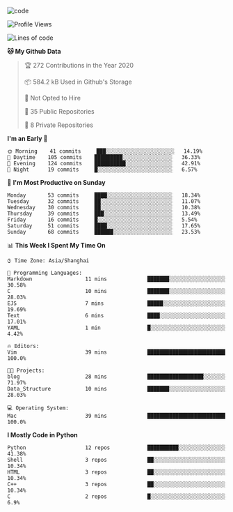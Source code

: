 
<!--
**liuyaanng/liuyaanng** is a ✨ _special_ ✨ repository because its `README.md` (this file) appears on your GitHub profile.

Here are some ideas to get you started:

- 🔭 I’m currently working on ...
- 🌱 I’m currently learning ...
- 👯 I’m looking to collaborate on ...
- 🤔 I’m looking for help with ...
- 💬 Ask me about ...
- 📫 How to reach me: ...
- 😄 Pronouns: ...
- ⚡ Fun fact: ...
-->


![code](https://cdn.jsdelivr.net/gh/liuyaanng/liuyaanng@1.0/code.gif) 

<!--START_SECTION:waka-->
![Profile Views](http://img.shields.io/badge/Profile%20Views-1-blue)

![Lines of code](https://img.shields.io/badge/From%20Hello%20World%20I%27ve%20Written-1.4%20million%20lines%20of%20code-blue)

**🐱 My Github Data** 

> 🏆 272 Contributions in the Year 2020
 > 
> 📦 584.2 kB Used in Github's Storage 
 > 
> 🚫 Not Opted to Hire
 > 
> 📜 35 Public Repositories 
 > 
> 🔑 8 Private Repositories  

**I'm an Early 🐤** 

```text
🌞 Morning    41 commits     ███░░░░░░░░░░░░░░░░░░░░░░   14.19% 
🌆 Daytime    105 commits    █████████░░░░░░░░░░░░░░░░   36.33% 
🌃 Evening    124 commits    ██████████░░░░░░░░░░░░░░░   42.91% 
🌙 Night      19 commits     █░░░░░░░░░░░░░░░░░░░░░░░░   6.57%

```
📅 **I'm Most Productive on Sunday** 

```text
Monday       53 commits     ████░░░░░░░░░░░░░░░░░░░░░   18.34% 
Tuesday      32 commits     ██░░░░░░░░░░░░░░░░░░░░░░░   11.07% 
Wednesday    30 commits     ██░░░░░░░░░░░░░░░░░░░░░░░   10.38% 
Thursday     39 commits     ███░░░░░░░░░░░░░░░░░░░░░░   13.49% 
Friday       16 commits     █░░░░░░░░░░░░░░░░░░░░░░░░   5.54% 
Saturday     51 commits     ████░░░░░░░░░░░░░░░░░░░░░   17.65% 
Sunday       68 commits     ██████░░░░░░░░░░░░░░░░░░░   23.53%

```


📊 **This Week I Spent My Time On** 

```text
⌚︎ Time Zone: Asia/Shanghai

💬 Programming Languages: 
Markdown                 11 mins             ███████░░░░░░░░░░░░░░░░░░   30.58% 
C                        10 mins             ███████░░░░░░░░░░░░░░░░░░   28.03% 
EJS                      7 mins              █████░░░░░░░░░░░░░░░░░░░░   19.69% 
Text                     6 mins              ████░░░░░░░░░░░░░░░░░░░░░   17.01% 
YAML                     1 min               █░░░░░░░░░░░░░░░░░░░░░░░░   4.42%

🔥 Editors: 
Vim                      39 mins             █████████████████████████   100.0%

🐱‍💻 Projects: 
blog                     28 mins             ██████████████████░░░░░░░   71.97% 
Data_Structure           10 mins             ███████░░░░░░░░░░░░░░░░░░   28.03%

💻 Operating System: 
Mac                      39 mins             █████████████████████████   100.0%

```

**I Mostly Code in Python** 

```text
Python                   12 repos            ██████████░░░░░░░░░░░░░░░   41.38% 
Shell                    3 repos             ██░░░░░░░░░░░░░░░░░░░░░░░   10.34% 
HTML                     3 repos             ██░░░░░░░░░░░░░░░░░░░░░░░   10.34% 
C++                      3 repos             ██░░░░░░░░░░░░░░░░░░░░░░░   10.34% 
C                        2 repos             █░░░░░░░░░░░░░░░░░░░░░░░░   6.9%

```



<!--END_SECTION:waka-->
